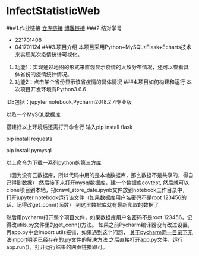 # InfectStatisticWeb
###1.作业链接
[仓库链接](https://github.com/wuwaaa/InfectStatisticWeb.git)
[博客链接](https://www.cnblogs.com/chenyi-maysky/p/12491087.html)
###2.结对学号
+ 221701408
+ 041701124
###3.项目介绍
本项目采用Python+MySQL+Flask+Echarts技术来实现某次疫情统计可视化。
1. 功能1：实现通过地图的形式来直观显示疫情的大致分布情况，还可以查看具体省份的疫情统计情况。
2. 功能2：点击某个省份显示该省疫情的具体情况
###4.项目如何构建和运行
本次项目开发环境有Python3.6.6

IDE包括：jupyter notebook,Pycharm2018.2.4专业版

以及一个MySQL数据库

搭建好以上环境后还需打开命令行
输入pip install flask

pip install requests

pip install pymysql

以上命令为下载一系列python的第三方库


（因为没有云数据库，所以代码中用的是本地数据库，那么数据不是共享的，得自己得到数据）
然后接下来打开mysql数据库，建一个数据库covtest,
然后就可以clone项目到本地，把crawl_store_date.ipynb文件放到notebook工作目录中，
打开jupyter notebook运行该文件（如果数据库用户名密码不是root 123456的话，记得改get_conn()函数）
到这里数据库就有最新爬取的数据了


然后用pycharm打开整个项目文件，如果数据库用户名密码不是root 123456，记得改utils.py文件里的get_conn()方法。
如果之前Pycharm编译器没有改过设置，再app.py中会import utils报错，如果遇到这个问题，
[关于pycharm同一目录下无法import明明已经存在的.py文件的解决方法](https://blog.csdn.net/wcx1293296315/article/details/81156036)
之后直接打开app.py文件，运行app.run(），打开运行结果的网页链接即可。